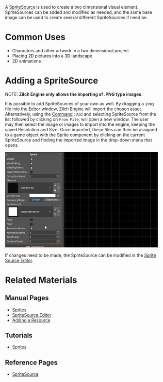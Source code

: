 A [SpriteSource](../../../../code_reference/class_reference/spritesource.md) is used to create a two dimensional visual element. SpriteSources can be added and modified as needed, and the same base image can be used to create several different SpriteSources if need be. 

 # Common Uses

 - Characters and other artwork in a two dimensional project
 - Placing 2D pictures into a 3D landscape
 - 2D animations

 # Adding a SpriteSource

NOTE: **Zilch Engine only allows the importing of .PNG type images.**

It is possible to add SpriteSources of your own as well. By dragging a .png file into the Editor window, Zilch Engine will import the chosen asset. Alternatively, using the [Command](https://github.com/ZilchEngine/ZilchDocs/blob/master/zilch_editor_documentation/zilchmanual/editor/editorcommands/commands.md) : `Add` and selecting SpriteSource from the list followed by clicking on `From File`, will open a new window. The user may then select the image or images to import into the engine, keeping the saved Resolution and Size. Once imported, these files can then be assigned to a game object with the Sprite component by clicking on the current SpriteSource and finding the imported image in the drop-down menu that opens.



![ChooseSpriteSource](https://raw.githubusercontent.com/ZilchEngine/ZilchFiles/master/doc_files/47420.gif)


If changes need to be made, the SpriteSource can be modified in the [Sprite Source Editor](https://github.com/ZilchEngine/ZilchDocs/blob/master/zilch_editor_documentation/zilchmanual/graphics/sprites/spritesourceeditor.md). 

 # Related Materials
 ## Manual Pages
- [Sprites](https://github.com/ZilchEngine/ZilchDocs/blob/master/zilch_editor_documentation/zilchmanual/graphics/sprites/sprite.md)
- [SpriteSource Editor](https://github.com/ZilchEngine/ZilchDocs/blob/master/zilch_editor_documentation/zilchmanual/graphics/sprites/spritesourceeditor.md)
- [Adding a Resource](https://github.com/ZilchEngine/ZilchDocs/blob/master/zilch_editor_documentation/zilchmanual/editor/editorcommands/resourceadding.md)

 ## Tutorials
- [Sprites](https://github.com/ZilchEngine/ZilchDocs/blob/master/zilch_editor_documentation/tutorials/graphics/spritesandtext/sprites.md)

 ## Reference Pages
- [SpriteSource](../../../../code_reference/class_reference/spritesource.md) 
 

 